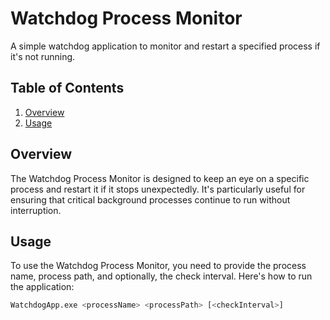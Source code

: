 # Watchdog Process Monitor

A simple watchdog application to monitor and restart a specified process if it's not running.

## Table of Contents

1. [Overview](#overview)
2. [Usage](#usage)

## Overview

The Watchdog Process Monitor is designed to keep an eye on a specific process and restart it if it stops unexpectedly. It's particularly useful for ensuring that critical background processes continue to run without interruption.

## Usage

To use the Watchdog Process Monitor, you need to provide the process name, process path, and optionally, the check interval. Here's how to run the application:

```bash
WatchdogApp.exe <processName> <processPath> [<checkInterval>]

